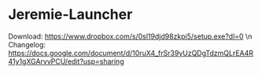 # Jeremie-Launcher
Download: https://www.dropbox.com/s/0sl19djd98zkpi5/setup.exe?dl=0 \n
Changelog: https://docs.google.com/document/d/10ruX4_frSr39yUzQDgTdzmQLrEA4R41y1gXGArvvPCU/edit?usp=sharing